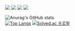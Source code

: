 <div>
  	<img src="https://img.shields.io/badge/Python-3776AB?style=flat&logo=Python&logoColor=white" />
	<img src="https://img.shields.io/badge/JavaScript-F7DF1E?style=flat&logo=JavaScript&logoColor=white" />
	<img src="https://img.shields.io/badge/HTML5-E34F26?style=flat&logo=HTML5&logoColor=white" />
	<img src="https://img.shields.io/badge/CSS3-1572B6?style=flat&logo=CSS3&logoColor=white" />
</div>


![Anurag's GitHub stats](https://github-readme-stats.vercel.app/api?username=Jeongp4939&show_icons=true&theme=radical)</br>
[![Top Langs](https://github-readme-stats.vercel.app/api/top-langs/?username=Jeongp4939&layout=compact)](https://github.com/anuraghazra/github-readme-stats)
[![Solved.ac 프로필](http://mazassumnida.wtf/api/v2/generate_badge?boj=jeongp12)](https://solved.ac/jeongp12)<br/>
   
        
